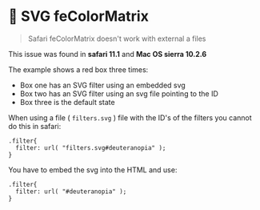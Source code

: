 # 🐛  SVG feColorMatrix


> Safari feColorMatrix doesn't work with external a files


This issue was found in **safari 11.1** and **Mac OS sierra 10.2.6**


The example shows a red box three times:
- Box one has an SVG filter using an embedded svg
- Box two has an SVG filter using an svg file pointing to the ID
- Box three is the default state


When using a file ( `filters.svg` ) file with the ID's of the filters you cannot do this in safari:
```
.filter{
  filter: url( "filters.svg#deuteranopia" );
}
```

You have to embed the svg into the HTML and use:
```
.filter{
  filter: url( "#deuteranopia" );
}
```
